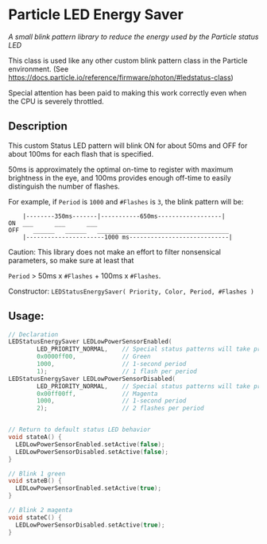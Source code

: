 # Particle LED Energy Saver

*A small blink pattern library to reduce the energy used by the Particle status LED*

This class is used like any other custom blink pattern class in the Particle environment. (See https://docs.particle.io/reference/firmware/photon/#ledstatus-class)

Special attention has been paid to making this work correctly even when the CPU is severely throttled.

## Description

This custom Status LED pattern will blink ON for about 50ms and OFF for about 100ms for each flash that is specified.

50ms is approximately the optimal on-time to register with maximum brightness in the eye, and 100ms provides enough off-time to easily distinguish the number of flashes.

For example, if `Period` is `1000` and `#Flashes` is `3`, the blink pattern will be:

```
    |--------350ms-------|-----------650ms------------------|
ON  ___      ___      ___
OFF    ______   ______   _____________________________________
    |----------------------1000 ms----------------------------|
```

Caution: This library does not make an effort to filter nonsensical parameters, so make sure at least that

`Period` > 50ms x `#Flashes` + 100ms x `#Flashes`.

Constructor:
`LEDStatusEnergySaver( Priority, Color, Period, #Flashes )`

## Usage:

```cpp
// Declaration
LEDStatusEnergySaver LEDLowPowerSensorEnabled(
        LED_PRIORITY_NORMAL,    // Special status patterns will take priority
        0x0000ff00,             // Green
        1000,                   // 1-second period
        1);                     // 1 flash per period
LEDStatusEnergySaver LEDLowPowerSensorDisabled(
        LED_PRIORITY_NORMAL,    // Special status patterns will take priority
        0x00ff00ff,             // Magenta
        1000,                   // 1-second period
        2);                     // 2 flashes per period


// Return to default status LED behavior
void stateA() {
  LEDLowPowerSensorEnabled.setActive(false);
  LEDLowPowerSensorDisabled.setActive(false);
}

// Blink 1 green
void stateB() {
  LEDLowPowerSensorEnabled.setActive(true);
}

// Blink 2 magenta
void stateC() {
  LEDLowPowerSensorDisabled.setActive(true);
}
```
